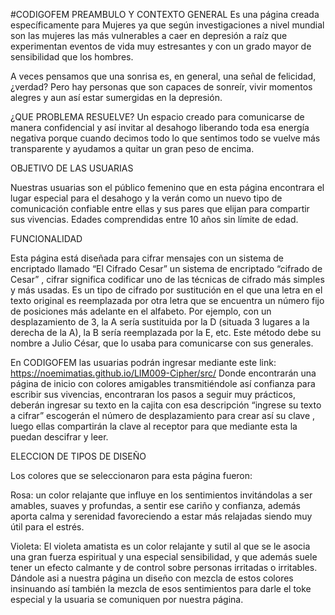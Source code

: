 #CODIGOFEM
PREAMBULO Y CONTEXTO GENERAL
 Es una página creada  específicamente para Mujeres  ya que según investigaciones a nivel mundial son las mujeres  las más vulnerables a caer en depresión a raíz que experimentan eventos de vida muy estresantes y con un grado mayor de sensibilidad que los hombres.

A veces pensamos que una sonrisa es, en general, una señal de felicidad, ¿verdad? Pero hay personas que son capaces de sonreír, vivir momentos alegres y aun así estar sumergidas en la depresión.

¿QUE PROBLEMA RESUELVE?
Un espacio creado para comunicarse de manera confidencial y así invitar al desahogo  liberando toda esa energía negativa porque cuando decimos todo lo que sentimos todo se vuelve más transparente y ayudamos a quitar un   gran peso de encima.

OBJETIVO DE LAS USUARIAS

Nuestras usuarias son el público femenino que en esta página encontrara el lugar  especial para  el desahogo  y la verán como un nuevo tipo de comunicación confiable entre ellas y sus pares que elijan para compartir sus vivencias.
Edades comprendidas entre 10 años sin límite de edad.

FUNCIONALIDAD

Esta página está diseñada para cifrar mensajes con un sistema de encriptado llamado “El Cifrado Cesar” un sistema de encriptado “cifrado de Cesar” , cifrar significa codificar uno de las técnicas de cifrado más simples y más usadas. Es un tipo de cifrado por sustitución en el que una letra en el texto original es reemplazada por otra letra que se encuentra un número fijo de posiciones más adelante en el alfabeto. Por ejemplo, con un desplazamiento de 3, la A sería sustituida por la D (situada 3 lugares a la derecha de la A), la B sería reemplazada por la E, etc. Este método debe su nombre a Julio César, que lo usaba para comunicarse con sus generales.

En CODIGOFEM las usuarias podrán ingresar mediante este link:
https://noemimatias.github.io/LIM009-Cipher/src/
Donde encontrarán una página de inicio con colores amigables transmitiéndole así confianza para escribir sus vivencias, encontraran los pasos a seguir muy prácticos, deberán ingresar su texto en la cajita con esa descripción “ingrese su texto a cifrar” escogerán el número de desplazamiento para crear así su clave , luego ellas compartirán la clave al receptor para que mediante esta la puedan descifrar y leer.

ELECCION DE TIPOS DE DISEÑO

Los colores que se seleccionaron para esta página fueron:

Rosa: un color relajante que influye en los sentimientos invitándolas a ser amables, suaves y profundas, a sentir ese cariño y confianza, además aporta calma y serenidad favoreciendo a estar más relajadas siendo muy útil para el estrés.

Violeta: El violeta amatista es un color relajante y sutil al que se le asocia una gran fuerza espiritual y una especial sensibilidad, y que además suele tener un efecto calmante y de control sobre personas irritadas o irritables. Dándole asi a nuestra página un diseño con mezcla de estos colores  insinuando así también la mezcla de esos sentimientos para darle  el toke  especial y la usuaria se comuniquen por nuestra página.
